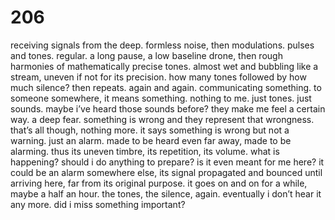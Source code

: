 # 206

receiving signals from the deep. formless noise, then modulations. pulses and tones. regular. a long pause, a low baseline drone, then rough harmonies of mathematically precise tones. almost wet and bubbling like a stream, uneven if not for its precision. how many tones followed by how much silence? then repeats. again and again. communicating something. to someone somewhere, it means something. nothing to me. just tones. just sounds. maybe i’ve heard those sounds before? they make me feel a certain way. a deep fear. something is wrong and they represent that wrongness. that’s all though, nothing more. it says something is wrong but not a warning. just an alarm. made to be heard even far away, made to be alarming. thus its uneven timbre, its repetition, its volume. what is happening? should i do anything to prepare? is it even meant for me here? it could be an alarm somewhere else, its signal propagated and bounced until arriving here, far from its original purpose. it goes on and on for a while, maybe a half an hour. the tones, the silence, again. eventually i don’t hear it any more. did i miss something important?